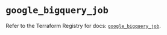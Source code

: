 # `google_bigquery_job`

Refer to the Terraform Registry for docs: [`google_bigquery_job`](https://registry.terraform.io/providers/hashicorp/google/6.9.0/docs/resources/bigquery_job).

